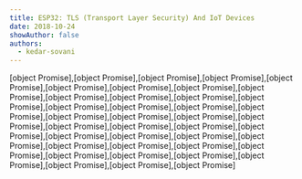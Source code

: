 ```yaml
---
title: ESP32: TLS (Transport Layer Security) And IoT Devices
date: 2018-10-24
showAuthor: false
authors: 
  - kedar-sovani
---
```

[object Promise],[object Promise],[object Promise],[object Promise],[object Promise],[object Promise],[object Promise],[object Promise],[object Promise],[object Promise],[object Promise],[object Promise],[object Promise],[object Promise],[object Promise],[object Promise],[object Promise],[object Promise],[object Promise],[object Promise],[object Promise],[object Promise],[object Promise],[object Promise],[object Promise],[object Promise],[object Promise],[object Promise],[object Promise],[object Promise],[object Promise],[object Promise],[object Promise],[object Promise],[object Promise],[object Promise],[object Promise],[object Promise],[object Promise],[object Promise]
